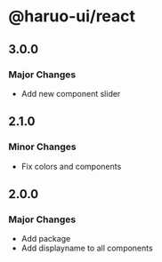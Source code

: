 # @haruo-ui/react

## 3.0.0

### Major Changes

- Add new component slider

## 2.1.0

### Minor Changes

- Fix colors and components

## 2.0.0

### Major Changes

- Add package
- Add displayname to all components
